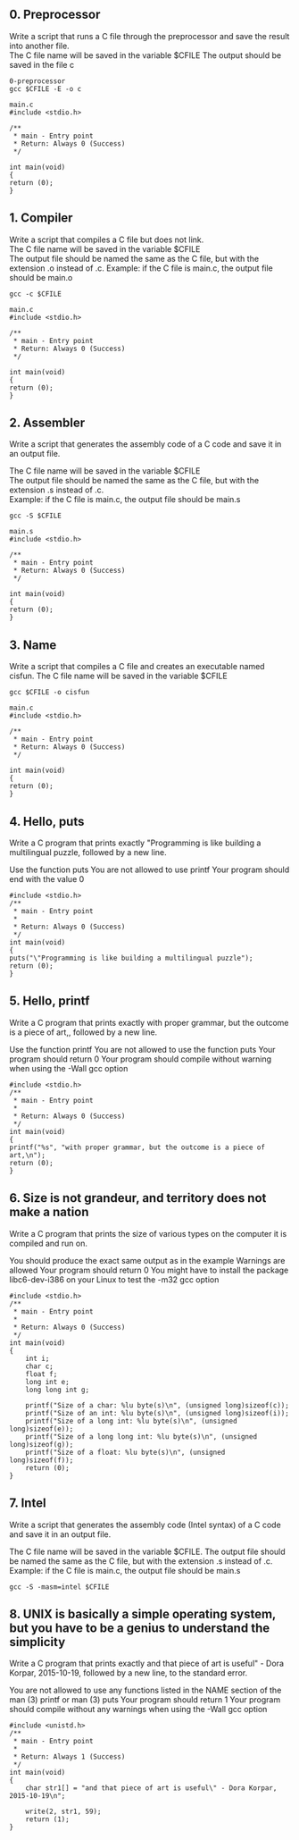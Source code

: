 ## 0. Preprocessor
Write a script that runs a C file through the preprocessor and save the result into another file.  
The C file name will be saved in the variable $CFILE
The output should be saved in the file c
```
0-preprocessor
gcc $CFILE -E -o c

main.c
#include <stdio.h>

/**
 * main - Entry point
 * Return: Always 0 (Success)
 */

int main(void)
{
return (0);
}
```

## 1. Compiler
Write a script that compiles a C file but does not link.  
The C file name will be saved in the variable $CFILE  
The output file should be named the same as the C file, but with the extension .o instead of .c.
Example: if the C file is main.c, the output file should be main.o
```
gcc -c $CFILE

main.c
#include <stdio.h>

/**
 * main - Entry point
 * Return: Always 0 (Success)
 */

int main(void)
{
return (0);
}
```

## 2. Assembler
Write a script that generates the assembly code of a C code and save it in an output file.  

The C file name will be saved in the variable $CFILE  
The output file should be named the same as the C file, but with the extension .s instead of .c.  
Example: if the C file is main.c, the output file should be main.s  
```
gcc -S $CFILE

main.s
#include <stdio.h>

/**
 * main - Entry point
 * Return: Always 0 (Success)
 */

int main(void)
{
return (0);
}
```

## 3. Name
Write a script that compiles a C file and creates an executable named cisfun.
The C file name will be saved in the variable $CFILE
```
gcc $CFILE -o cisfun

main.c
#include <stdio.h>

/**
 * main - Entry point
 * Return: Always 0 (Success)
 */

int main(void)
{
return (0);
}
```
## 4. Hello, puts
Write a C program that prints exactly "Programming is like building a multilingual puzzle, followed by a new line.

Use the function puts
You are not allowed to use printf
Your program should end with the value 0
```
#include <stdio.h>
/**
 * main - Entry point
 *
 * Return: Always 0 (Success)
 */
int main(void)
{
puts("\"Programming is like building a multilingual puzzle");
return (0);
}
```

##  5. Hello, printf
Write a C program that prints exactly with proper grammar, but the outcome is a piece of art,, followed by a new line.

Use the function printf
You are not allowed to use the function puts
Your program should return 0
Your program should compile without warning when using the -Wall gcc option
```
#include <stdio.h>
/**
 * main - Entry point
 *
 * Return: Always 0 (Success)
 */
int main(void)
{
printf("%s", "with proper grammar, but the outcome is a piece of art,\n");
return (0);
}
```

## 6. Size is not grandeur, and territory does not make a nation
Write a C program that prints the size of various types on the computer it is compiled and run on.

You should produce the exact same output as in the example
Warnings are allowed
Your program should return 0
You might have to install the package libc6-dev-i386 on your Linux to test the -m32 gcc option
```
#include <stdio.h>
/**
 * main - Entry point
 *
 * Return: Always 0 (Success)
 */
int main(void)
{
    int i;
    char c;
    float f;
    long int e;
    long long int g;

    printf("Size of a char: %lu byte(s)\n", (unsigned long)sizeof(c));
    printf("Size of an int: %lu byte(s)\n", (unsigned long)sizeof(i));
    printf("Size of a long int: %lu byte(s)\n", (unsigned long)sizeof(e));
    printf("Size of a long long int: %lu byte(s)\n", (unsigned long)sizeof(g));
    printf("Size of a float: %lu byte(s)\n", (unsigned long)sizeof(f));
    return (0);
}

```

## 7. Intel
Write a script that generates the assembly code (Intel syntax) of a C code and save it in an output file.

The C file name will be saved in the variable $CFILE.
The output file should be named the same as the C file, but with the extension .s instead of .c.
Example: if the C file is main.c, the output file should be main.s
```
gcc -S -masm=intel $CFILE
```

## 8. UNIX is basically a simple operating system, but you have to be a genius to understand the simplicity
Write a C program that prints exactly and that piece of art is useful" - Dora Korpar, 2015-10-19, followed by a new line, to the standard error.

You are not allowed to use any functions listed in the NAME section of the man (3) printf or man (3) puts
Your program should return 1
Your program should compile without any warnings when using the -Wall gcc option
```
#include <unistd.h>
/**
 * main - Entry point
 *
 * Return: Always 1 (Success)
 */
int main(void)
{
	char str1[] = "and that piece of art is useful\" - Dora Korpar, 2015-10-19\n";

	write(2, str1, 59);
	return (1);
}
```